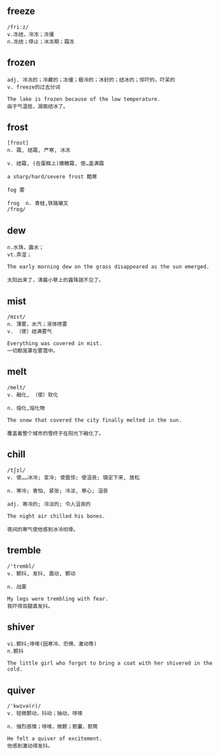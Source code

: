## freeze
```
/friːz/
v.冻结，冷冻；冻僵
n.冻结；停止；冰冻期；霜冻
```
## frozen
```
adj. 冷冻的；冷藏的；冻僵；极冷的；冰封的；结冰的；惊吓的，吓呆的
v. freeze的过去分词

The lake is frozen because of the low temperature.
由于气温低，湖面结冰了。
```

## frost
```
[frɒst]
n. 霜, 结霜, 严寒, 冰冻

v. 结霜, (在蛋糕上)撒糖霜, 使…盖满霜

a sharp/hard/severe frost 酷寒

fog 雾

frog  n. 青蛙,铁路辙叉
/frɒɡ/
```

## dew
```
n.水珠，露水；
vt.弄湿；

The early morning dew on the grass disappeared as the sun emerged.

太阳出来了，清晨小草上的露珠就不见了。
```

## mist
```
/mɪst/
n. 薄雾，水汽；液体喷雾
v. （使）结满雾气

Everything was covered in mist.
一切都笼罩在雾霭中。
```

## melt
```
/melt/
v. 融化, （使）软化

n. 熔化,熔化物

The snow that covered the city finally melted in the sun.

覆盖着整个城市的雪终于在阳光下融化了。
```

## chill
```
/tʃɪl/
v. 使……冰冷; 变冷; 使震惊; 使沮丧; 镇定下来, 放松

n. 寒冷; 害怕, 紧张; 冷淡, 寒心; 沮丧

adj. 寒冷的; 冷淡的; 令人沮丧的

The night air chilled his bones.

夜间的寒气使他感到冰冷彻骨。
```

## tremble
```
/'trembl/
v. 颤抖, 发抖, 震动, 颤动

n. 战栗

My legs were trembling with fear.
我吓得双腿直发抖。
```

## shiver
```
vi.颤抖;哆嗦(因寒冷、恐惧、激动等)
n.颤抖

The little girl who forgot to bring a coat with her shivered in the cold.
```

## quiver
```
/'kwɪvə(r)/
v. 轻微颤动，抖动；抽动，哆嗦

n. 强烈感情；哆嗦，微颤；箭囊，箭筒

He felt a quiver of excitement.
他感到激动得发抖。
```